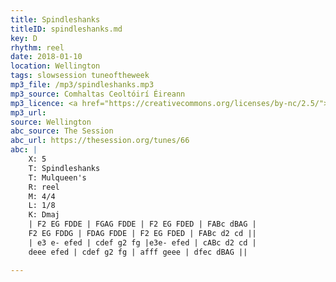 ```yaml
---
title: Spindleshanks
titleID: spindleshanks.md
key: D
rhythm: reel
date: 2018-01-10
location: Wellington
tags: slowsession tuneoftheweek
mp3_file: /mp3/spindleshanks.mp3
mp3_source: Comhaltas Ceoltóirí Éireann
mp3_licence: <a href="https://creativecommons.org/licenses/by-nc/2.5/">CC-BY-NC-2.5</a>
mp3_url:
source: Wellington
abc_source: The Session
abc_url: https://thesession.org/tunes/66
abc: |
    X: 5
    T: Spindleshanks
    T: Mulqueen's
    R: reel
    M: 4/4
    L: 1/8
    K: Dmaj
    | F2 EG FDDE | FGAG FDDE | F2 EG FDED | FABc dBAG |
    F2 EG FDDG | FDAG FDDE | F2 EG FDED | FABc d2 cd ||
    | e3 e- efed | cdef g2 fg |e3e- efed | cABc d2 cd |
    deee efed | cdef g2 fg | afff geee | dfec dBAG ||

---
```

